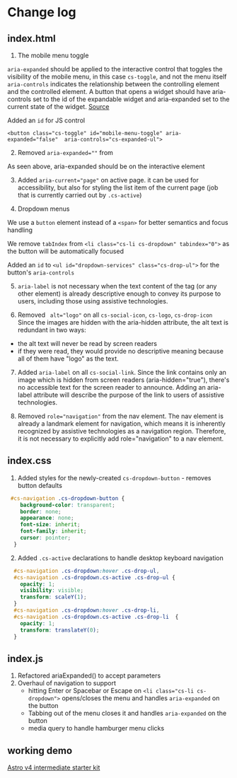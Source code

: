 # Change log

## index.html

1. The mobile menu toggle

`aria-expanded` should be applied to the interactive control that toggles the visibility of the mobile menu, in this case `cs-toggle`, and not the menu itself
`aria-controls`  indicates the relationship between the controlling element and the controlled element. 
A button that opens a widget should have aria-controls set to the id of the expandable widget and aria-expanded set to the current state of the widget.
[Source](https://developer.mozilla.org/en-US/docs/Web/Accessibility/ARIA/Attributes/aria-expanded)

Added an `id` for JS control

`<button class="cs-toggle" id="mobile-menu-toggle" aria-expanded="false"  aria-controls="cs-expanded-ul">`

2. Removed `aria-expanded=""` from   <ul id="cs-expanded" class="cs-ul">

As seen above, aria-expanded should be on the interactive element


3. Added `aria-current="page"` on active page. it can be used for accessibility, but also for styling the list item of the current page (job that is currently carried out by `.cs-active`)

4. Dropdown menus

We use a `button` element instead of a `<span>` for better semantics and focus handling 

We remove `tabIndex` from `<li class="cs-li cs-dropdown" tabindex="0">` as the button will be automatically focused

Added an `id` to `<ul id="dropdown-services" class="cs-drop-ul">` for the button's `aria-controls`

5. `aria-label` is not necessary  when the text content of the <a> tag (or any other element) is already descriptive enough to convey its purpose to users, including those using assistive technologies.

6. Removed ` alt="logo"` on all `cs-social-icon`, `cs-logo`, `cs-drop-icon`  Since the images are hidden with the aria-hidden attribute, the alt text is redundant in two ways:
  * the alt text will never be read by screen readers
  * if they were read, they would provide no descriptive meaning because all of them have "logo" as the text.

7. Added `aria-label` on all `cs-social-link`. Since the link contains only an image which is hidden from screen readers (aria-hidden="true"), there's no accessible text for the screen reader to announce. Adding an aria-label attribute will describe the purpose of the link to users of assistive technologies.

8. Removed `role="navigation"` from the nav element. The nav element is already a landmark element for navigation, which means it is inherently recognized by assistive technologies as a navigation region. Therefore, it is not necessary to explicitly add role="navigation" to a nav element.

## index.css

1. Added styles for the newly-created `cs-dropdown-button` - removes button defaults
```CSS
 #cs-navigation .cs-dropdown-button {
    background-color: transparent;
    border: none;
    appearance: none;
    font-size: inherit;
    font-family: inherit;
    cursor: pointer;
  }
```

2. Added `.cs-active` declarations to handle desktop keyboard navigation

```CSS
  #cs-navigation .cs-dropdown:hover .cs-drop-ul,
  #cs-navigation .cs-dropdown.cs-active .cs-drop-ul {
    opacity: 1;
    visibility: visible;
    transform: scaleY(1);
  }
  #cs-navigation .cs-dropdown:hover .cs-drop-li,
  #cs-navigation .cs-dropdown.cs-active .cs-drop-li  {
    opacity: 1;
    transform: translateY(0);
  }
  ```

## index.js
1. Refactored ariaExpanded() to accept parameters
2. Overhaul of navigation to support
    * hitting Enter or Spacebar or Escape on `<li class="cs-li cs-dropdown">` opens/closes the menu and handles `aria-expanded` on the button
    * Tabbing out of the menu closes it and handles `aria-expanded` on the button
    * media query to handle hamburger menu clicks

## working demo
[Astro v4 intermediate starter kit](https://intermediate-astro-kit-decap-cms.netlify.app/)
